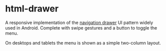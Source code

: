 html-drawer
===========

A responsive implementation of the [navigation drawer](https://developer.android.com/design/patterns/navigation-drawer.html) UI pattern widely used in Android. Complete with swipe gestures and a button to toggle the menu.

On desktops and tablets the menu is shown as a simple two-column layout.
